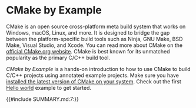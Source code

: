 # CMake by Example

CMake is an open source cross-platform meta build system that works on Windows, macOS, Linux, and more. It is designed to bridge the gap between the platform-specific build tools such as Ninja, GNU Make, BSD Make, Visual Studio, and Xcode. You can read more about CMake on the [official CMake.org website](https://cmake.org/). CMake is best known for its unmatched popularity as the primary C/C++ build tool.

*CMake by Example* is a hands-on introduction to how to use CMake to build C/C++ projects using annotated example projects. Make sure you have [installed the latest version of CMake on your system](https://cmake.org/download/). Check out the first [Hello world](hello-world.md) example to get started.

<!-- This works because our `SUMMARY.md` just so happens to match the format that we need here. -->
{{#include SUMMARY.md:7:}}

